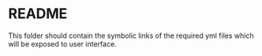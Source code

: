 README
===============
This folder should contain the symbolic links of the required yml files which will be exposed to user interface.